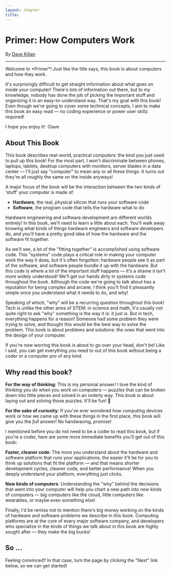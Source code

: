 ```yaml
---
layout: chapter
title:
---
```


<div class="visible-md visible-lg">
  <h1>Primer: How Computers Work</h1><p>By <a href="https://www.davekilian.com">Dave Kilian</a></p><hr>
</div>
Welcome to *Primer*! Just like the title says, this book is about computers and how they work.

It's surprisingly difficult to get straight information about what goes on inside your computer! There's lots of information out there, but to my knowledge, nobody has done the job of picking the important stuff and organizing it in an easy-to-understand way. That's my goal with this book! Even though we're going to cover some technical concepts, I aim to make this book an easy read &mdash; no coding experience or power user skillz required!

I hope you enjoy it!
-Dave

## About This Book

This book describes real-world, practical computers: the kind you just used to pull up this book! For the most part, I won't discriminate between phones, laptops, tablets, desktop computers with monitors, server blades in a data center &mdash; I'll just say "computer" to mean any or all these things. It turns out they're all roughly the same on the inside anyways!

A major focus of the book will be the interaction between the two kinds of 'stuff' your computer is made of:

* **Hardware**, the real, physical silicon that runs your software code
* **Software**, the program code that tells the hardware what to do

Hardware engineering and software development are different worlds entirely! In this book, we'll need to learn a little about each. You'll walk away knowing what kinds of things hardware engineers and software developers do, and you'll have a pretty good idea of how the hardware and the software fit together.

As we'll see, a lot of the "fitting together" is accomplished using software code. This "systems" code plays a critical role in making your computer work the way it does, but it's often forgotten: hardware people see it as part of the software, and software people bundle it up with the hardware. But this code is where a lot of the important stuff happens &mdash; it's a shame it isn't more widely understood! We'll get our hands dirty in systems code throughout the book. Although the code we're going to talk about has a reputation for being complex and arcane, I think you'll find it pleasantly simple once you understand what it needs to do, and why!

Speaking of which, "why" will be a recurring question throughout this book! Tech is unlike the other arms of STEM: in science and math, it's usually not quite right to ask "why" something is the way it is: it just *is*. But in tech, everything happens for a reason! Someone had some problem they were trying to solve, and thought this would be the best way to solve the problem. This book is about problems and solutions: the ones that went into the design of your computer.

If you're now worring this book is about to go over your head, don't be! Like I said, you can get everything you need to out of this book without being a coder or a computer pro of any kind.

## Why read this book?

**For the way of thinking**: This is my personal answer! I love the kind of thinking you do when you work on computers &mdash; puzzles that can be broken down into little pieces and solved in an orderly way. This book is about laying out and solving those puzzles. It'll be fun! 🙂

**For the sake of curiosity**: If you've ever wondered how computing devices work or how we came up with these things in the first place, this book will give you the *full* answer! No handwaving, promise!

I mentioned before you do not need to be a coder to read this book, but if you're a coder, here are some more immediate benefits you'll get out of this book:

**Faster, cleaner code**: The more you understand about the hardware and software platform that runs your applications, the easier it'll be for you to think up solutions that fit the platform &mdash; and that means shorter development cycles, cleaner code, and better performance! When you deeply understand your platform, everything just clicks.

**New kinds of computers**: Understanding the "why" behind the decisions that went into your computer will help you chart a new path into new kinds of computers &mdash; big computers like the cloud, little computers like wearables, or maybe even something else!

Finally, I'd be remiss not to mention there's big money working on the kinds of hardware and software problems we describe in this book. Computing platforms are at the core of every major software company, and developers who specialize in the kinds of things we talk about in this book are highly sought after &mdash; they make the big bucks!

## So ...

Feeling convinced? In that case, turn the page by clicking the "Next" link below, so we can get started!